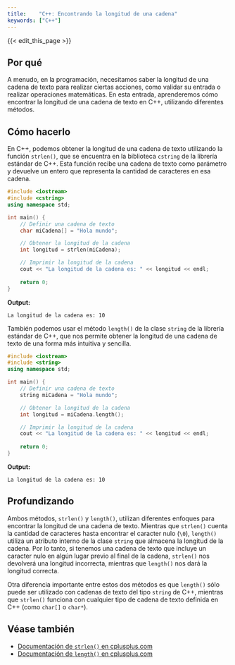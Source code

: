 ```yaml
---
title:    "C++: Encontrando la longitud de una cadena"
keywords: ["C++"]
---
```


{{< edit_this_page >}}

## Por qué

A menudo, en la programación, necesitamos saber la longitud de una cadena de texto para realizar ciertas acciones, como validar su entrada o realizar operaciones matemáticas. En esta entrada, aprenderemos cómo encontrar la longitud de una cadena de texto en C++, utilizando diferentes métodos.

## Cómo hacerlo

En C++, podemos obtener la longitud de una cadena de texto utilizando la función `strlen()`, que se encuentra en la biblioteca `cstring` de la librería estándar de C++. Esta función recibe una cadena de texto como parámetro y devuelve un entero que representa la cantidad de caracteres en esa cadena.

```C++
#include <iostream>
#include <cstring>
using namespace std;

int main() {
    // Definir una cadena de texto
    char miCadena[] = "Hola mundo";

    // Obtener la longitud de la cadena
    int longitud = strlen(miCadena);

    // Imprimir la longitud de la cadena
    cout << "La longitud de la cadena es: " << longitud << endl;
    
    return 0;
}
```

**Output:**

`La longitud de la cadena es: 10`

También podemos usar el método `length()` de la clase `string` de la librería estándar de C++, que nos permite obtener la longitud de una cadena de texto de una forma más intuitiva y sencilla.

```C++
#include <iostream>
#include <string>
using namespace std;

int main() {
    // Definir una cadena de texto
    string miCadena = "Hola mundo";

    // Obtener la longitud de la cadena
    int longitud = miCadena.length();

    // Imprimir la longitud de la cadena
    cout << "La longitud de la cadena es: " << longitud << endl;
    
    return 0;
}
```

**Output:**

`La longitud de la cadena es: 10`

## Profundizando

Ambos métodos, `strlen()` y `length()`, utilizan diferentes enfoques para encontrar la longitud de una cadena de texto. Mientras que `strlen()` cuenta la cantidad de caracteres hasta encontrar el caracter nulo (`\0`), `length()` utiliza un atributo interno de la clase `string` que almacena la longitud de la cadena. Por lo tanto, si tenemos una cadena de texto que incluye un caracter nulo en algún lugar previo al final de la cadena, `strlen()` nos devolverá una longitud incorrecta, mientras que `length()` nos dará la longitud correcta.

Otra diferencia importante entre estos dos métodos es que `length()` sólo puede ser utilizado con cadenas de texto del tipo `string` de C++, mientras que `strlen()` funciona con cualquier tipo de cadena de texto definida en C++ (como `char[]` o `char*`).

## Véase también

- [Documentación de `strlen()` en cplusplus.com](http://www.cplusplus.com/reference/cstring/strlen/)
- [Documentación de `length()` en cplusplus.com](http://www.cplusplus.com/reference/string/string/length/)